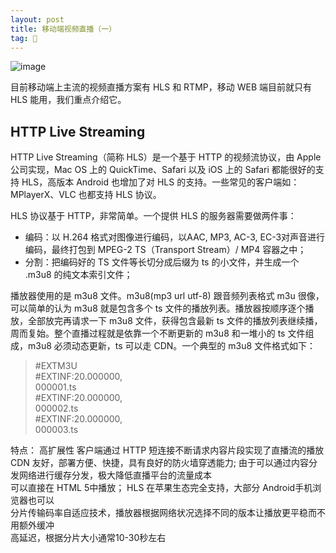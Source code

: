 ```yaml
---
layout: post
title: 移动端视频直播（一）
tag: 🍞
---
```


![image](https://user-images.githubusercontent.com/16463294/158949781-570e462d-4ee6-47bb-95dc-c8a249c4cc97.png)

目前移动端上主流的视频直播方案有 HLS 和 RTMP，移动 WEB 端目前就只有 HLS 能用，我们重点介绍它。

HTTP Live Streaming
--------------

HTTP Live Streaming（简称 HLS）是一个基于 HTTP 的视频流协议，由 Apple 公司实现，Mac OS 上的 QuickTime、Safari 以及 iOS 上的 Safari 都能很好的支持 HLS，高版本 Android 也增加了对 HLS 的支持。一些常见的客户端如：MPlayerX、VLC 也都支持 HLS 协议。

HLS 协议基于 HTTP，非常简单。一个提供 HLS 的服务器需要做两件事：

* 编码：以 H.264 格式对图像进行编码，以AAC, MP3, AC-3, EC-3对声音进行编码，最终打包到 MPEG-2 TS（Transport Stream）/ MP4 容器之中；
* 分割：把编码好的 TS 文件等长切分成后缀为 ts 的小文件，并生成一个 .m3u8 的纯文本索引文件；
  
播放器使用的是 m3u8 文件。m3u8(mp3 url utf-8) 跟音频列表格式 m3u 很像，可以简单的认为 m3u8 就是包含多个 ts 文件的播放列表。播放器按顺序逐个播放，全部放完再请求一下 m3u8 文件，获得包含最新 ts 文件的播放列表继续播，周而复始。整个直播过程就是依靠一个不断更新的 m3u8 和一堆小的 ts 文件组成，m3u8 必须动态更新，ts 可以走 CDN。一个典型的 m3u8 文件格式如下：

>#EXTM3U  
>#EXTINF:20.000000,  
>000001.ts  
>#EXTINF:20.000000,  
>000002.ts  
>#EXTINF:20.000000,  
>000003.ts  
  
特点：
  高扩展性
  客户端通过 HTTP 短连接不断请求内容片段实现了直播流的播放  
  CDN 友好，部署方便、快捷，具有良好的防火墙穿透能力; 由于可以通过内容分发网络进行缓存分发，极大降低直播平台的流量成本  
  可以直接在 HTML 5中播放； HLS 在苹果生态完全支持，大部分 Android手机浏览器也可以  
  分片传输码率自适应技术，播放器根据网络状况选择不同的版本让播放更平稳而不用额外缓冲  
  高延迟，根据分片大小通常10-30秒左右  
  

  
